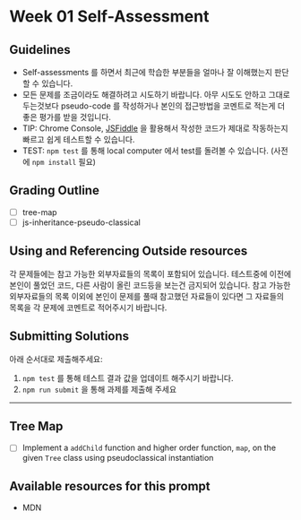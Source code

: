 # Week 01 Self-Assessment

## Guidelines

- Self-assessments 를 하면서 최근에 학습한 부분들을 얼마나 잘 이해했는지 판단할 수 있습니다.
- 모든 문제를 조금이라도 해결하려고 시도하기 바랍니다. 아무 시도도 안하고 그대로 두는것보다 pseudo-code 를 작성하거나 본인의 접근방법을 코멘트로 적는게 더 좋은 평가를 받을 것입니다.
- TIP: Chrome Console, [JSFiddle](https://jsfiddle.net/) 을 활용해서 작성한 코드가 제대로 작동하는지 빠르고 쉽게 테스트할 수 있습니다.
- TEST: `npm test` 를 통해 local computer 에서 test를 돌려볼 수 있습니다. (사전에 `npm install` 필요)

## Grading Outline

- [ ] tree-map
- [ ] js-inheritance-pseudo-classical

## Using and Referencing Outside resources

각 문제들에는 참고 가능한 외부자료들의 목록이 포함되어 있습니다. 테스트중에 이전에 본인이 풀었던 코드, 다른 사람이 올린 코드등을 보는건 금지되어 있습니다. 참고 가능한 외부자료들의 목록 이외에 본인이 문제를 풀때 참고했던 자료들이 있다면 그 자료들의 목록을 각 문제에 코멘트로 적어주시기 바랍니다.

## Submitting Solutions

아래 순서대로 제출해주세요:
1. `npm test` 를 통해 테스트 결과 값을 업데이트 해주시기 바랍니다. 
2. `npm run submit` 을 통해 과제를 제출해 주세요

---

## Tree Map

- [ ] Implement a `addChild` function and higher order function, `map`, on the given `Tree` class using pseudoclassical instantiation

## Available resources for this prompt

- MDN
